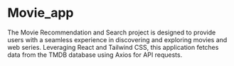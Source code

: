# Movie_app
The Movie Recommendation and Search project is designed to provide users with a seamless experience in discovering and exploring movies and web series. Leveraging React and Tailwind CSS, this application fetches data from the TMDB database using Axios for API requests.
